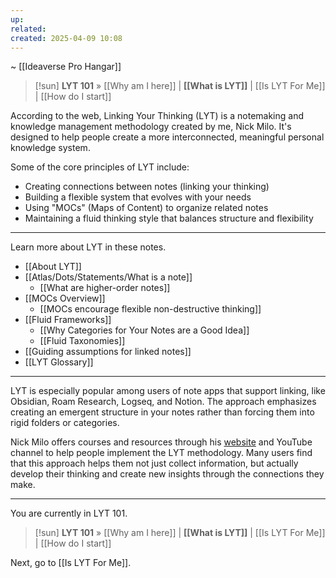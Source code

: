 ```yaml
---
up: 
related: 
created: 2025-04-09 10:08
---
```

~ [[Ideaverse Pro Hangar]] 

> [!sun] **LYT 101** » [[Why am I here]] | **[[What is LYT]]** | [[Is LYT For Me]] | [[How do I start]] 
> 

According to the web, Linking Your Thinking (LYT) is a notemaking and knowledge management methodology created by me, Nick Milo. It's designed to help people create a more interconnected, meaningful personal knowledge system.

Some of the core principles of LYT include:

- Creating connections between notes (linking your thinking)
- Building a flexible system that evolves with your needs
- Using "MOCs" (Maps of Content) to organize related notes
- Maintaining a fluid thinking style that balances structure and flexibility

---

Learn more about LYT in these notes.

- [[About LYT]] 
- [[Atlas/Dots/Statements/What is a note]] 
	- [[What are higher-order notes]] 
- [[MOCs Overview]] 
	- [[MOCs encourage flexible non-destructive thinking]] 
- [[Fluid Frameworks]] 
	- [[Why Categories for Your Notes are a Good Idea]] 
	- [[Fluid Taxonomies]] 
- [[Guiding assumptions for linked notes]] 
- [[LYT Glossary]] 

---

LYT is especially popular among users of note apps that support linking, like Obsidian, Roam Research, Logseq, and Notion. The approach emphasizes creating an emergent structure in your notes rather than forcing them into rigid folders or categories.

Nick Milo offers courses and resources through his [website](https://linkingyourthinking.com/) and YouTube channel to help people implement the LYT methodology. Many users find that this approach helps them not just collect information, but actually develop their thinking and create new insights through the connections they make.

---

You are currently in LYT 101.

> [!sun] **LYT 101** » [[Why am I here]] | **[[What is LYT]]** | [[Is LYT For Me]] | [[How do I start]] 
> 

Next, go to [[Is LYT For Me]].

